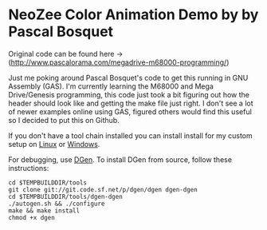
NeoZee Color Animation Demo by by Pascal Bosquet 
====================================================================================
Original code can be found here -> (http://www.pascalorama.com/megadrive-m68000-programming/)

Just me poking around Pascal Bosquet's code to get this running in GNU Assembly (GAS).  I'm currently learning the M68000 and Mega Drive/Genesis programming, this code just took a bit figuring out how the header should look like and getting the make file just right. I don't see a lot of newer examples online using GAS, figured others would find this useful so I decided to put this on Github.
   
If you don't have a tool chain installed you can install install for my custom setup on [Linux][1] or [Windows][2].

For debugging, use [DGen][3].  To install DGen from source, follow these instructions:

	cd $TEMPBUILDDIR/tools
	git clone git://git.code.sf.net/p/dgen/dgen dgen-dgen
	cd $TEMPBUILDDIR/tools/dgen-dgen
	./autogen.sh && ./configure
	make && make install
	chmod +x dgen

[1]: https://gist.github.com/WillSams/c4cbf6235b467d8b595693969342237e
[2]: https://gist.github.com/WillSams/f592f9d494b51119945440f7e91079b0
[3]: http://dgen.sourceforge.net



